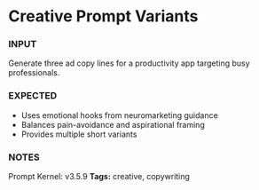 # Creative Prompt Variants
<!-- markdownlint-disable MD001 -->

### INPUT
Generate three ad copy lines for a productivity app targeting busy professionals.

### EXPECTED
- Uses emotional hooks from neuromarketing guidance
- Balances pain-avoidance and aspirational framing
- Provides multiple short variants

### NOTES
Prompt Kernel: v3.5.9
**Tags:** creative, copywriting
